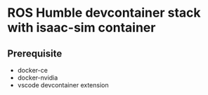 # ROS Humble devcontainer stack with isaac-sim container

## Prerequisite
- docker-ce
- docker-nvidia
- vscode devcontainer extension

##